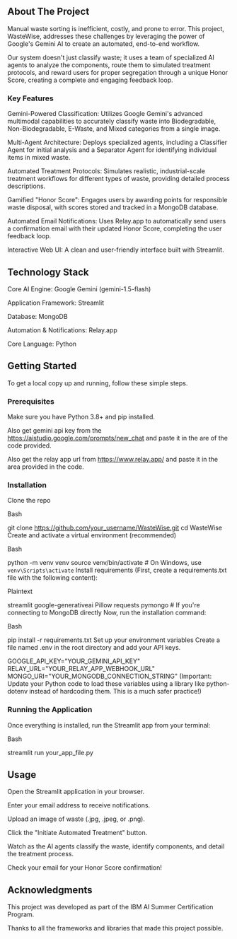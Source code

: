 

## About The Project
Manual waste sorting is inefficient, costly, and prone to error. This project, WasteWise, addresses these challenges by leveraging the power of Google's Gemini AI to create an automated, end-to-end workflow.

Our system doesn't just classify waste; it uses a team of specialized AI agents to analyze the components, route them to simulated treatment protocols, and reward users for proper segregation through a unique Honor Score, creating a complete and engaging feedback loop.

### Key Features
 Gemini-Powered Classification: Utilizes Google Gemini's advanced multimodal capabilities to accurately classify waste into Biodegradable, Non-Biodegradable, E-Waste, and Mixed categories from a single image.

 Multi-Agent Architecture: Deploys specialized agents, including a Classifier Agent for initial analysis and a Separator Agent for identifying individual items in mixed waste.

 Automated Treatment Protocols: Simulates realistic, industrial-scale treatment workflows for different types of waste, providing detailed process descriptions.

Gamified "Honor Score": Engages users by awarding points for responsible waste disposal, with scores stored and tracked in a MongoDB database.

 Automated Email Notifications: Uses Relay.app to automatically send users a confirmation email with their updated Honor Score, completing the user feedback loop.

 Interactive Web UI: A clean and user-friendly interface built with Streamlit.

## Technology Stack
Core AI Engine: Google Gemini (gemini-1.5-flash)

Application Framework: Streamlit

Database: MongoDB

Automation & Notifications: Relay.app

Core Language: Python

## Getting Started
To get a local copy up and running, follow these simple steps.

### Prerequisites
Make sure you have Python 3.8+ and pip installed. 

Also get gemini api key from the https://aistudio.google.com/prompts/new_chat and paste it in the are of the code provided.

Also get the relay app url from https://www.relay.app/ and paste it in the area provided in the code.

### Installation
Clone the repo

Bash

git clone https://github.com/your_username/WasteWise.git
cd WasteWise
Create and activate a virtual environment (recommended)

Bash

python -m venv venv
source venv/bin/activate  # On Windows, use `venv\Scripts\activate`
Install requirements
(First, create a requirements.txt file with the following content):

Plaintext

streamlit
google-generativeai
Pillow
requests
pymongo # If you're connecting to MongoDB directly
Now, run the installation command:

Bash

pip install -r requirements.txt
Set up your environment variables
Create a file named .env in the root directory and add your API keys.

GOOGLE_API_KEY="YOUR_GEMINI_API_KEY"
RELAY_URL="YOUR_RELAY_APP_WEBHOOK_URL"
MONGO_URI="YOUR_MONGODB_CONNECTION_STRING"
(Important: Update your Python code to load these variables using a library like python-dotenv instead of hardcoding them. This is a much safer practice!)

### Running the Application
Once everything is installed, run the Streamlit app from your terminal:

Bash

streamlit run your_app_file.py
## Usage
Open the Streamlit application in your browser.

Enter your email address to receive notifications.

Upload an image of waste (.jpg, .jpeg, or .png).

Click the "Initiate Automated Treatment" button.

Watch as the AI agents classify the waste, identify components, and detail the treatment process.

Check your email for your Honor Score confirmation!

## Acknowledgments
This project was developed as part of the IBM AI Summer Certification Program.

Thanks to all the frameworks and libraries that made this project possible.
